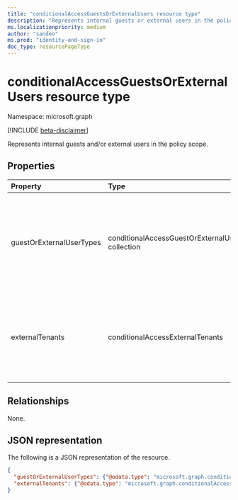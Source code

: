 ```yaml
---
title: "conditionalAccessGuestsOrExternalUsers resource type"
description: "Represents internal guests or external users in the policy scope."
ms.localizationpriority: medium
author: "sandeo"
ms.prod: "identity-and-sign-in"
doc_type: resourcePageType
---
```


# conditionalAccessGuestsOrExternalUsers resource type

Namespace: microsoft.graph

[!INCLUDE [beta-disclaimer](../../includes/beta-disclaimer.md)]

Represents internal guests and/or external users in the policy scope.

## Properties

| Property     | Type        | Description |
|:-------------|:------------|:------------|
| guestOrExternalUserTypes | conditionalAccessGuestOrExternalUserTypes collection | Flagged enum of the types of internal guests or external users. Supported values include `b2bCollaborationGuest`, `b2bCollaborationMember`, `b2bDirectConnectUser`, `internalGuest`, `OtherExternalUser`, `serviceProvider` and `unknownFutureValue`. |
| externalTenants | conditionalAccessExternalTenants | The tenant ids of selected types of external users. It could be either all b2b tenants, or a collection of tenant ids. External tenants can be specified only when `guestOrExternalUserTypes` is not null or an empty string. |

## Relationships

None.

## JSON representation

The following is a JSON representation of the resource.

<!-- {
  "blockType": "resource",
  "optionalProperties": [
    "guestOrExternalUserTypes",
    "externalTenants"
  ],
  "@odata.type": "microsoft.graph.conditionalAccessGuestOrExternalUserTypes",
  "@odata.type": "microsoft.graph.conditionalAccessExternalTenants",
  "baseType": null
}-->

```json
{
  "guestOrExternalUserTypes": {"@odata.type": "microsoft.graph.conditionalAccessGuestOrExternalUserTypes"},
  "externalTenants": {"@odata.type": "microsoft.graph.conditionalAccessExternalTenants"}
}
```
